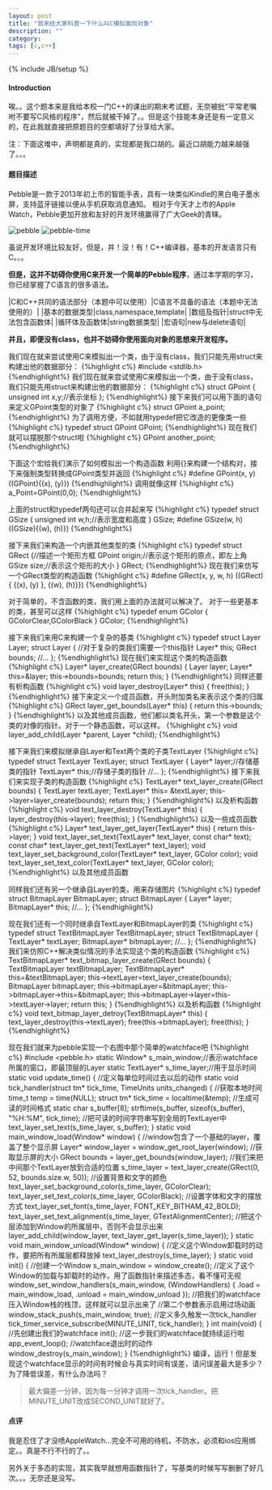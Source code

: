 ```yaml
---
layout: post
title: "我来给大家科普一下什么叫C模拟面向对象"
description: ""
category: 
tags: [c,c++]
---
```

{% include JB/setup %}

#### Introduction
唉。。这个题本来是我给本校一门C++的课出的期末考试题，无奈被批"平常老嘱咐不要写C风格的程序"，然后就被干掉了。。但是这个技能本身还是有一定意义的，在此我就直接把原题目的空都填好了分享给大家。

注：下面这堆中，声明都是真的，实现都是我口胡的。最近口胡能力越来越强了。。。

#### 题目描述
Pebble是一款于2013年初上市的智能手表，具有一块类似Kindle的黑白电子墨水屏，支持蓝牙链接以便从手机获取消息通知。
相对于今天才上市的Apple Watch，Pebble更加开放和友好的开发环境赢得了广大Geek的青睐。

![pebble](http://7sbplw.com1.z0.glb.clouddn.com/pebble.png)
![pebble-time](http://7sbplw.com1.z0.glb.clouddn.com/pebble-watchface.png)

虽说开发环境比较友好，但是，并！没！有！C++编译器，基本的开发语言只有C。。。

__但是，这并不妨碍你使用C来开发一个简单的Pebble程序__，通过本学期的学习，你已经掌握了C语言的很多语法。

|C和C++共同的语法部分（本题中可以使用）|C语言不具备的语法（本题中无法使用的）|
|基本的数据类型|class,namespace,template|
|数组及指针|struct中无法包含函数体|
|循环体及函数体|string数据类型|
|宏语句|new与delete语句|

__并且，即便没有class，也并不妨碍你使用面向对象的思想来开发程序。__

我们现在就来尝试使用C来模拟出一个类，由于没有class，我们只能先用struct来构建出他的数据部分：
{%highlight c%}
#include <stdlib.h>
{%endhighlight%}
我们现在就来尝试使用C来模拟出一个类，由于没有class，我们只能先用struct来构建出他的数据部分：
{%highlight c%}
struct GPoint {
	unsigned int x,y;//表示坐标
};
{%endhighlight%}
接下来我们可以用下面的语句来定义GPoint类型的对象了
{%highlight c%}
struct GPoint a_point;
{%endhighlight%}
为了调用方便，不如就用typedef把它改造的更像类一些
{%highlight c%}
typedef struct GPoint GPoint;
{%endhighlight%}
现在我们就可以摆脱那个struct啦
{%highlight c%}
GPoint another_point;
{%endhighlight%}

下面这个宏给我们演示了如何模拟出一个构造函数
利用{}来构建一个结构对，接下来强制类型转换成GPoint类型并返回
{%highlight c%}
#define GPoint(x, y) ((GPoint){(x), (y)})
{%endhighlight%}
调用就像这样
{%highlight c%}
a_Point=GPoint(0,0);
{%endhighlight%}

上面的struct和typedef两句还可以合并起来写
{%highlight c%}
typedef struct GSize {
	unsigned int w,h;//表示宽度和高度
} GSize;
#define GSize(w, h) ((GSize){(w), (h)})
{%endhighlight%}

接下来我们来构造一个内嵌其他类型的类
{%highlight c%}
typedef struct GRect {//描述一个矩形方框
	GPoint origin;//表示这个矩形的原点，即左上角
	GSize size;//表示这个矩形的大小
} GRect;
{%endhighlight%}
现在我们来仿写一个GRect类型的构造函数
{%highlight c%}
#define GRect(x, y, w, h) ((GRect) { {(x), (y) }, {(w), (h)}})
{%endhighlight%}

对于简单的，不含函数的类，我们用上面的办法就可以解决了。
对于一些更基本的类，甚至可以这样
{%highlight c%}
typedef enum GColor {
	GColorClear,GColorBlack
} GColor;
{%endhighlight%}

接下来我们来用C来构建一个复杂的基类
{%highlight c%}
typedef struct Layer Layer;
struct Layer {
	//对于复杂的类我们需要一个this指针
	Layer* this;
	GRect bounds;
	//...
};
{%endhighlight%}
现在我们来实现这个类的构造函数
{%highlight c%}
Layer* layer_create(GRect bounds) {
	Layer layer;
	Layer* this=&layer;
	this->bounds=bounds;
	return this;
}
{%endhighlight%}
同样还要有析构函数
{%highlight c%}
void layer_destroy(Layer* this) {
	free(this);
}
{%endhighlight%}
接下来定义一个成员函数，开头附加类名来表示这个类的归属
{%highlight c%}
GRect layer_get_bounds(Layer* this) {
	return this->bounds;
}
{%endhighlight%}
以及其他成员函数，他们都以类名开头，第一个参数是这个类的对像的指针。对于一个静态函数，可以这样。
{%highlight c%}
void layer_add_child(Layer *parent, Layer *child);
{%endhighlight%}

接下来我们来模拟继承自Layer和Text两个类的子类TextLayer
{%highlight c%}
typedef struct TextLayer TextLayer;
struct TextLayer {
	Layer* layer;//存储基类的指针
	TextLayer* this;//存储子类的指针
	//...
};
{%endhighlight%}
接下来我们来实现子类的构造函数
{%highlight c%}
TextLayer* text_layer_create(GRect bounds) {
	TextLayer textLayer;
	TextLayer* this= &textLayer;
	this->layer=layer_create(bounds);
	return this;
}
{%endhighlight%}
以及析构函数
{%highlight c%}
void text_layer_destroy(TextLayer* this) {
	layer_destroy(this->layer);
	free(this);
}
{%endhighlight%}
以及一些成员函数
{%highlight c%}
Layer* text_layer_get_layer(TextLayer* this) {
	return this->layer;
}
void text_layer_set_text(TextLayer* text_layer, const char* text);
const char* text_layer_get_text(TextLayer* text_layer);
void text_layer_set_background_color(TextLayer* text_layer, GColor color);
void text_layer_set_text_color(TextLayer* text_layer, GColor color);
{%endhighlight%}
以及其他成员函数

同样我们还有另一个继承自Layer的类，用来存储图片
{%highlight c%}
typedef struct BitmapLayer BitmapLayer;
struct BitmapLayer {
	Layer* layer;
	BitmapLayer* this;
	//...
};
{%endhighlight%}

现在我们还有一个同时继承自TextLayer和BitmapLayer的类
{%highlight c%}
typedef struct TextBitmapLayer TextBitmapLayer;
struct TextBitmapLayer {
	TextLayer* textLayer;
	BitmapLayer* bitmapLayer;
	//...
};
{%endhighlight%}
我们来仿照C++解决类似情况的手法实现这个类的构造函数
{%highlight c%}
TextBitmapLayer* text_bitmap_layer_create(GRect bounds) {
	TextBitmapLayer textBitmapLayer;
	TextBitmapLayer* this=&textBitmapLayer;
	this->textLayer=text_layer_create(bounds);
	BitmapLayer bitmapLayer;
	this->bitmapLayer=&bitmapLayer;
	this->bitmapLayer->this=&bitmapLayer;
	this->bitmapLayer->layer=this->textLayer->layer;
	return this;
}
{%endhighlight%}
以及析构函数
{%highlight c%}
void text_bitmap_layer_detroy(TextBitmapLayer* this) {
	text_layer_destroy(this->textLayer);
	free(this->bitmapLayer);
	free(this);
}
{%endhighlight%}

现在我们就来为pebble实现一个右图中那个简单的watchface吧
{%highlight c%}
#include <pebble.h>
static Window* s_main_window;//表示watchface所属的窗口，即最顶层的Layer
static TextLayer* s_time_layer;//用于显示时间
static void update_time() {
//定义每单位时间过去以后的动作
static void tick_handler(struct tm* tick_time, TimeUnits units_changed) {
	//获取本地时间
	time_t temp = time(NULL);
	struct tm* tick_time = localtime(&temp);
	//生成可读的时间格式
	static char s_buffer[8];
	strftime(s_buffer, sizeof(s_buffer), "%H:%M", tick_time);
	//把可读的时间字符串写到全局的TextLayer中
	text_layer_set_text(s_time_layer, s_buffer);
}
static void main_window_load(Window* window) {
	//window包含了一个基础的layer，覆盖了整个显示屏
	Layer* window_layer = window_get_root_layer(window);
	//获取显示屏的大小
	GRect bounds = layer_get_bounds(window_layer);
	//我们来把中间那个TextLayer放到合适的位置
	s_time_layer = text_layer_create(GRect(0, 52, bounds.size.w, 50));
	//设置背景和文字的颜色
	text_layer_set_background_color(s_time_layer, GColorClear);
	text_layer_set_text_color(s_time_layer, GColorBlack);
	//设置字体和文字的摆放方式
	text_layer_set_font(s_time_layer, FONT_KEY_BITHAM_42_BOLD);
	text_layer_set_text_alignment(s_time_layer, GTextAlignmentCenter);
	//把这个层添加到Window的所属层中，否则不会显示出来
	layer_add_child(window_layer, text_layer_get_layer(s_time_layer));
}
static void main_window_unload(Window* window) {
	//定义这个Window卸载时的动作，要把所有所属层都释放掉
	text_layer_destroy(s_time_layer);
}
static void init() {
	//创建一个Window
	s_main_window = window_create();
	//定义了这个Window的加载与卸载时的动作，用了函数指针来描述多态，看不懂可无视
	window_set_window_handlers(s_main_window, (WindowHandlers) {
		.load = main_window_load,
		 .unload = main_window_unload
	});
	//把我们的watchface压入Window栈的栈顶，这样就可以显示出来了
	//第二个参数表示启用过场动画
	window_stack_push(s_main_window, true);
	//定义多久触发一次tick_handler
	tick_timer_service_subscribe(MINUTE_UNIT, tick_handler);
}
int main(void) {
	//先创建出我们的watchface
	init();
	//这一步我们的watchface就持续运行啦
	app_event_loop();
	//watchface退出时的动作
	window_destroy(s_main_window);
}
{%endhighlight%}
编译，运行！但是发现这个watchface显示的时间有时候会与真实时间有误差，请问误差最大是多少？为了降低误差，有什么办法吗？

>最大偏差一分钟，因为每一分钟才调用一次tick_handler。把MINUTE_UNIT改成SECOND_UNIT就好了。

#### 点评

我是忍住了才没喷AppleWatch...完全不可用的待机，不防水，必须和ios应用绑定。。真是不行不行的了。。

另外关于多态的实现，其实我早就想用函数指针了，写基类的时候写写删删了好几次。。。无奈还是没写。

